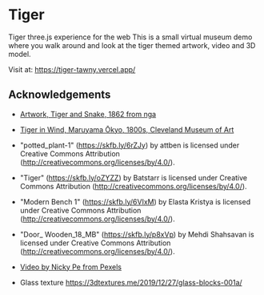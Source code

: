 
# Tiger

Tiger three.js experience for the web
This is a small virtual museum demo where you walk around and look at the tiger themed artwork, video and 3D model.

Visit at: https://tiger-tawny.vercel.app/


## Acknowledgements

 - [Artwork, Tiger and Snake, 1862 from nga](https://www.nga.gov/collection/art-object-page.195132.html)

- [Tiger in Wind, Maruyama Ōkyo, 1800s, Cleveland Museum of Art](https://www.clevelandart.org/art/1971.232)

- "potted_plant-1" (https://skfb.ly/6rZJy) by attben is licensed under Creative Commons Attribution (http://creativecommons.org/licenses/by/4.0/).

- "Tiger" (https://skfb.ly/oZYZZ) by Batstarr is licensed under Creative Commons Attribution (http://creativecommons.org/licenses/by/4.0/).

- "Modern Bench 1" (https://skfb.ly/6VIxM) by Elasta Kristya is licensed under Creative Commons Attribution (http://creativecommons.org/licenses/by/4.0/).

- "Door_ Wooden_18_MB" (https://skfb.ly/p8xVp) by Mehdi Shahsavan is licensed under Creative Commons Attribution (http://creativecommons.org/licenses/by/4.0/).

- [Video by Nicky Pe from Pexels](https://www.pexels.com/video/a-tiger-walking-inside-a-cage-7246228/)

- Glass texture https://3dtextures.me/2019/12/27/glass-blocks-001a/

